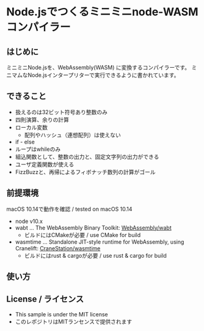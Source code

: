 # Node.jsでつくるミニミニnode-WASMコンパイラー

## はじめに

ミニミニNode.jsを、WebAssembly(WASM) に変換するコンパイラーです。
ミニマムなNode.jsインタープリターで実行できるように書かれています。

## できること

- 扱えるのは32ビット符号あり整数のみ
- 四則演算、余りの計算
- ローカル変数
  -  配列やハッシュ（連想配列）は使えない
- if - else
- ループはwhileのみ
- 組込関数として、整数の出力と、固定文字列の出力ができる
- ユーザ定義関数が使える
- FizzBuzzと、再帰によるフィボナッチ数列の計算がゴール

## 前提環境

macOS 10.14で動作を確認 / tested on macOS 10.14

- node v10.x
- wabt ... The WebAssembly Binary Toolkit: [WebAssembly/wabt](https://github.com/WebAssembly/wabt)
  - ビルドにはCMakeが必要 / use CMake for build
- wasmtime ... Standalone JIT-style runtime for WebAssembly, using Cranelift: [CraneStation/wasmtime](https://github.com/CraneStation/wasmtime)
  - ビルドにはrust & cargoが必要 / use rust & cargo for build

## 使い方

## License / ライセンス

* This sample is under the MIT license
* このレポジトリはMITランセンスで提供されます


